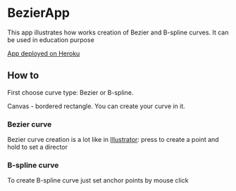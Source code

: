 # BezierApp
This app illustrates how works creation of Bezier and B-spline curves. It can be used in education purpose

[App deployed on Heroku](http://bezier-app.herokuapp.com/)

## How to

First choose curve type: Bezier or B-spline.

Canvas - bordered rectangle. You can create your curve in it.

### Bezier curve

Bezier curve creation is a lot like in [Illustrator](https://www.adobe.com/products/illustrator.html?gclid=CjwKCAjw36DpBRAYEiwAmVVDMJ_iHVi26npblzps59XqZVSWYEPNNMWhFqdvBgw2lPIUByKZstjIqBoCNLsQAvD_BwE&sdid=KKQLE&mv=search&ef_id=CjwKCAjw36DpBRAYEiwAmVVDMJ_iHVi26npblzps59XqZVSWYEPNNMWhFqdvBgw2lPIUByKZstjIqBoCNLsQAvD_BwE:G:s&s_kwcid=AL!3085!3!247426699328!e!!g!!adobe%20illustrator): press to create a point and hold to set a director

### B-spline curve

To create B-spline curve just set anchor points by mouse click

